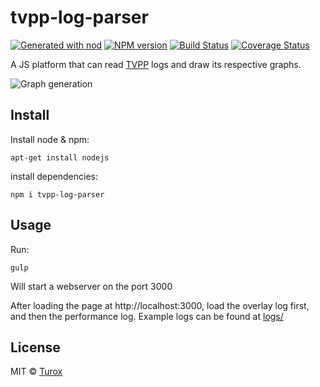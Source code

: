 # tvpp-log-parser

[![Generated with nod](https://img.shields.io/badge/generator-nod-2196F3.svg?style=flat-square)](https://github.com/diegohaz/nod)
[![NPM version](https://img.shields.io/npm/v/tvpp-log-parser.svg?style=flat-square)](https://npmjs.org/package/tvpp-log-parser)
[![Build Status](https://img.shields.io/travis/Turox/tvpp-log-parser/master.svg?style=flat-square)](https://travis-ci.org/Turox/tvpp-log-parser) [![Coverage Status](https://img.shields.io/codecov/c/github/Turox/tvpp-log-parser/master.svg?style=flat-square)](https://codecov.io/gh/Turox/tvpp-log-parser/branch/master)

A JS platform that can read [TVPP](https://github.com/eliseumiguel/TVPP-DEV) logs and draw its respective graphs.

![Graph generation](https://user-images.githubusercontent.com/6514747/92659780-6c754c00-f2cf-11ea-8e4f-de64f686ddb6.gif)

## Install

Install node & npm:

    apt-get install nodejs
    
install dependencies:

    npm i tvpp-log-parser


## Usage

Run:

    gulp

Will start a webserver on the port 3000

After loading the page at http://localhost:3000, load the overlay log first, and then the performance log.
Example logs can be found at [logs/](https://github.com/Turox/tvpp-log-parser/tree/master/logs) 

## License

MIT © [Turox](https://github.com/Turox)
